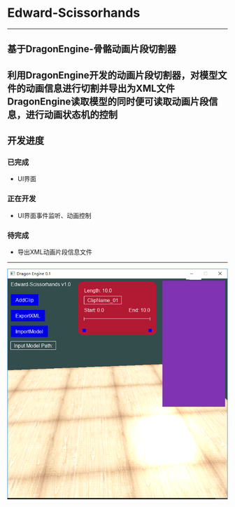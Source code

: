 # Edward-Scissorhands
---

## 基于DragonEngine-骨骼动画片段切割器

利用DragonEngine开发的动画片段切割器，对模型文件的动画信息进行切割并导出为XML文件
DragonEngine读取模型的同时便可读取动画片段信息，进行动画状态机的控制
---
## 开发进度

### 已完成
* UI界面

### 正在开发
* UI界面事件监听、动画控制

### 待完成
* 导出XML动画片段信息文件

---
![Engine](https://raw.githubusercontent.com/ZhangRuFu/EdwardScissorhands/master/Introduction/2017年5月5日.png)

